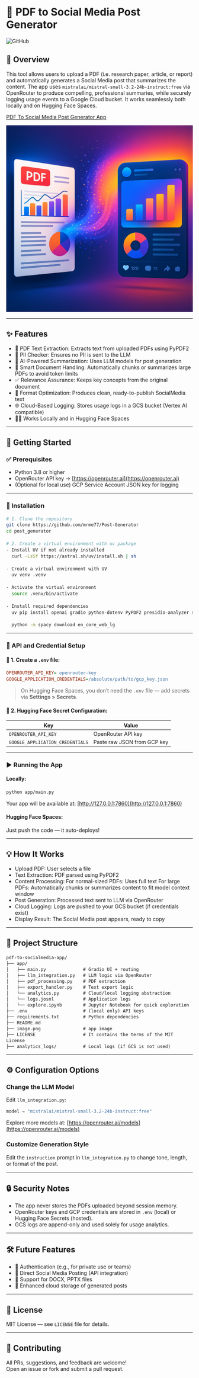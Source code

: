 # 📄 PDF to Social Media Post Generator

![GitHub](https://img.shields.io/badge/license-MIT-blue)

## 📝 Overview

This tool allows users to upload a PDF (i.e. research paper, article, or report) and automatically generates a Social Media post that summarizes the content. The app uses `mistralai/mistral-small-3.2-24b-instruct:free` via OpenRouter to produce compelling, professional summaries, while securely logging usage events to a Google Cloud bucket. It works seamlessly both locally and on Hugging Face Spaces.
 
 [PDF To Social Media Post Generator App](https://huggingface.co/spaces/mrme77/PDF-To-Social-Media-Post-Generator)

![App Screenshot](image.png)

---

## ✨ Features

- 📄 PDF Text Extraction: Extracts text from uploaded PDFs using PyPDF2
- 🚨 PII Checker: Ensures no PII is sent to the LLM
- 🤖 AI-Powered Summarization: Uses LLM models for post generation
- 📄 Smart Document Handling: Automatically chunks or summarizes large PDFs to avoid token limits
- ✅ Relevance Assurance: Keeps key concepts from the original document
- 🎯 Format Optimization: Produces clean, ready-to-publish SocialMedia text
- 🌐 Cloud-Based Logging: Stores usage logs in a GCS bucket (Vertex AI compatible)
- 🧑‍💻 Works Locally and in Hugging Face Spaces

---

## 🚀 Getting Started

### ✅ Prerequisites

- Python 3.8 or higher
- OpenRouter API key → [https://openrouter.ai](https://openrouter.ai)
- (Optional for local use) GCP Service Account JSON key for logging

---

### 🔧 Installation

```bash
# 1. Clone the repository
git clone https://github.com/mrme77/Post-Generator
cd post_generator

# 2. Create a virtual environment with uv package 
- Install UV if not already installed
  curl -LsSf https://astral.sh/uv/install.sh | sh

- Create a virtual environment with UV
  uv venv .venv

- Activate the virtual environment
  source .venv/bin/activate

- Install required dependencies
  uv pip install openai gradio python-dotenv PyPDF2 presidio-analyzer spacy
  
  python -m spacy download en_core_web_lg
```

---

### 🔐 API and Credential Setup

#### 📌 1. Create a `.env` file:

```ini
OPENROUTER_API_KEY= openrouter-key
GOOGLE_APPLICATION_CREDENTIALS=/absolute/path/to/gcp_key.json
```

> On Hugging Face Spaces, you don’t need the `.env` file — add secrets via **Settings > Secrets**.

#### 📌 2. Hugging Face Secret Configuration:

| Key                         | Value                         |
|----------------------------|-------------------------------|
| `OPENROUTER_API_KEY`       | OpenRouter API key       |
| `GOOGLE_APPLICATION_CREDENTIALS` | Paste raw JSON from GCP key |

---

### ▶️ Running the App

#### Locally:
```bash
python app/main.py
```
Your app will be available at: [http://127.0.0.1:7860](http://127.0.0.1:7860)

#### Hugging Face Spaces:
Just push the code — it auto-deploys!

---

## 💡 How It Works

- Upload PDF: User selects a file
- Text Extraction: PDF parsed using PyPDF2
- Content Processing:
For normal-sized PDFs: Uses full text
For large PDFs: Automatically chunks or summarizes content to fit model context window
- Post Generation: Processed text sent to LLM via OpenRouter
- Cloud Logging: Logs are pushed to your GCS bucket (if credentials exist)
- Display Result: The Social Media post appears, ready to copy

---

## 📁 Project Structure

```
pdf-to-socialmedia-app/
├── app/
│   ├── main.py              # Gradio UI + routing
│   ├── llm_integration.py   # LLM logic via OpenRouter
│   ├── pdf_processing.py    # PDF extraction
│   ├── export_handler.py    # Text export logic
│   └── analytics.py         # Cloud/local logging abstraction
│   └── logs.josnl           # Application logs
│   └── explore.ipynb        # Jupyter Notebook for quick exploration
├── .env                     # (local only) API keys
├── requirements.txt         # Python dependencies
├── README.md  
├── image.png                # app image
├── LICENSE                  # It contains the terms of the MIT License
├── analytics_logs/          # Local logs (if GCS is not used)
```

---

## ⚙️ Configuration Options

### Change the LLM Model
Edit `llm_integration.py`:
```python
model = "mistralai/mistral-small-3.2-24b-instruct:free"
```
Explore more models at: [https://openrouter.ai/models](https://openrouter.ai/models)

### Customize Generation Style
Edit the `instruction` prompt in `llm_integration.py` to change tone, length, or format of the post.

---

## 🔒 Security Notes

- The app never stores the PDFs uploaded beyond session memory.
- OpenRouter keys and GCP credentials are stored in `.env` (local) or Hugging Face Secrets (hosted).
- GCS logs are append-only and used solely for usage analytics.

---

## 🛠️ Future Features

- 🔐 Authentication (e.g., for private use or teams)
- 🔄 Direct Social Media Posting (API integration)
- 📑 Support for DOCX, PPTX files
- 💾 Enhanced cloud storage of generated posts

---

## 📄 License

MIT License — see `LICENSE` file for details.

---

## 🤝 Contributing

All PRs, suggestions, and feedback are welcome!  
Open an issue or fork and submit a pull request.